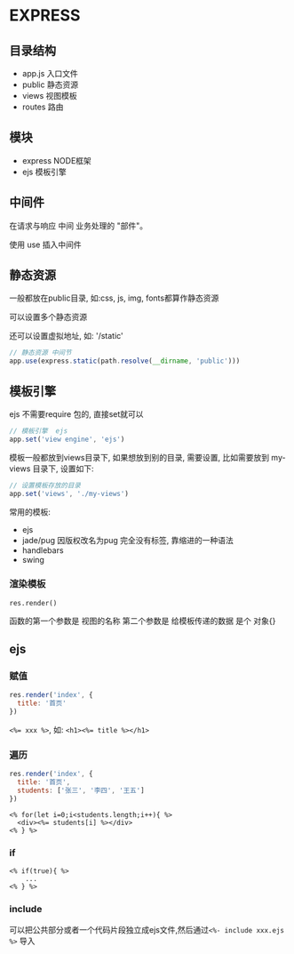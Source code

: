 # EXPRESS

## 目录结构

+ app.js  入口文件
+ public  静态资源
+ views   视图模板
+ routes  路由

## 模块

+ express  NODE框架
+ ejs      模板引擎

## 中间件

在请求与响应  中间 业务处理的  "部件"。

使用 use 插入中间件

## 静态资源

一般都放在public目录, 如:css, js, img, fonts都算作静态资源

可以设置多个静态资源

还可以设置虚拟地址, 如: '/static'

``` js
// 静态资源 中间节
app.use(express.static(path.resolve(__dirname, 'public')))
```

## 模板引擎

ejs 不需要require 包的, 直接set就可以

```js
// 模板引擎  ejs
app.set('view engine', 'ejs')
```

模板一般都放到views目录下, 如果想放到别的目录, 需要设置, 比如需要放到 my-views 目录下, 设置如下: 

```js
// 设置模板存放的目录
app.set('views', './my-views')
```

常用的模板:

+ ejs
+ jade/pug
    因版权改名为pug
    完全没有标签, 靠缩进的一种语法
+ handlebars
+ swing

### 渲染模板

`res.render()`

函数的第一个参数是 视图的名称
第二个参数是 给模板传递的数据 是个 对象{}

## ejs

### 赋值

```js
res.render('index', {
  title: '首页'
})
```

`<%= xxx %>`, 如: `<h1><%= title %></h1>`

### 遍历

```js
res.render('index', {
  title: '首页',
  students: ['张三', '李四', '王五']
})
```

```ejs
<% for(let i=0;i<students.length;i++){ %>
  <div><%= students[i] %></div>
<% } %>
```

### if

```ejs
<% if(true){ %>
    ...
<% } %>
```

### include

可以把公共部分或者一个代码片段独立成ejs文件,然后通过`<%- include xxx.ejs %>`
导入